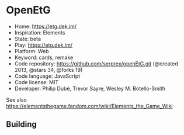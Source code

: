 # OpenEtG

- Home: https://etg.dek.im/
- Inspiration: Elements
- State: beta
- Play: https://etg.dek.im/
- Platform: Web
- Keyword: cards, remake
- Code repository: https://github.com/serprex/openEtG.git (@created 2013, @stars 34, @forks 19)
- Code language: JavaScript
- Code license: MIT
- Developer: Philip Dubé, Trevor Sayre, Wesley M. Botello-Smith

See also https://elementsthegame.fandom.com/wiki/Elements_the_Game_Wiki

## Building
